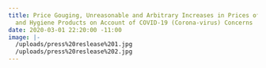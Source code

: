 ```yaml
---
title: Price Gouging, Unreasonable and Arbitrary Increases in Prices of Protective
  and Hygiene Products on Account of COVID-19 (Corona-virus) Concerns
date: 2020-03-01 22:20:00 -11:00
image: |-
  /uploads/press%20reslease%201.jpg
  /uploads/press%20reslease%202.jpg
---
```


